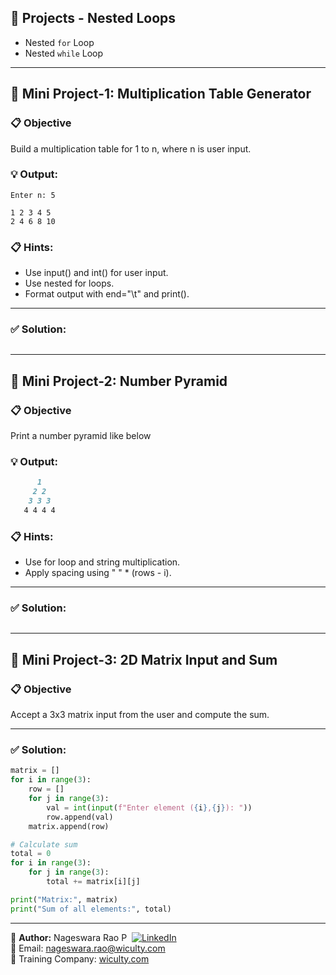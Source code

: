 ## 🧩 Projects - Nested Loops
- Nested `for` Loop
- Nested `while` Loop

---

## 🧩 Mini Project-1: Multiplication Table Generator

### 📋 Objective
Build a multiplication table for 1 to n, where n is user input.

### 💡 Output:
```python-repl
Enter n: 5

1 2 3 4 5
2 4 6 8 10
```

### 📋 Hints:
- Use input() and int() for user input.
- Use nested for loops.
- Format output with end="\t" and print().

---
### ✅ Solution:
```python

```

---

## 🧩 Mini Project-2: Number Pyramid

### 📋 Objective
Print a number pyramid like below

### 💡 Output:
```markdown
      1
     2 2
    3 3 3
   4 4 4 4
```

### 📋 Hints:
- Use for loop and string multiplication.
- Apply spacing using " " * (rows - i).

---
### ✅ Solution:
```python

```

---

## 🧩 Mini Project-3: 2D Matrix Input and Sum

### 📋 Objective
Accept a 3x3 matrix input from the user and compute the sum.

---
### ✅ Solution:
```python
matrix = []
for i in range(3):
    row = []
    for j in range(3):
        val = int(input(f"Enter element ({i},{j}): "))
        row.append(val)
    matrix.append(row)

# Calculate sum
total = 0
for i in range(3):
    for j in range(3):
        total += matrix[i][j]

print("Matrix:", matrix)
print("Sum of all elements:", total)
```

---

👤 **Author:** Nageswara Rao P &nbsp;[![LinkedIn](https://img.shields.io/badge/LinkedIn-%230077B5.svg?style=flat-square&logo=linkedin&logoColor=white)](https://www.linkedin.com/in/nageshvkn)  
📧 Email: [nageswara.rao@wiculty.com](mailto:nageswara.rao@wiculty.com)  
🏢 Training Company: [wiculty.com](https://wiculty.com)